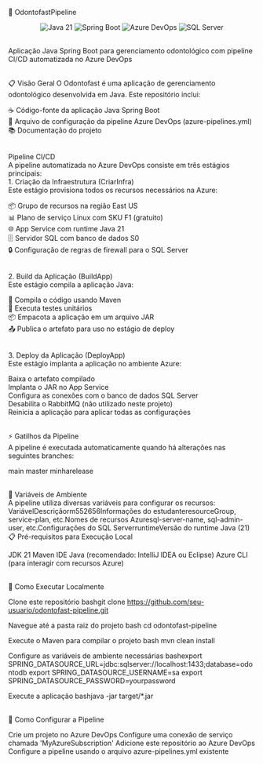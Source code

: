🦷 OdontofastPipeline 
<div align="center">
  <img src="https://img.shields.io/badge/java-21-orange?style=for-the-badge&logo=java" alt="Java 21"/>
  <img src="https://img.shields.io/badge/Spring%20Boot-latest-green?style=for-the-badge&logo=spring-boot" alt="Spring Boot"/>
  <img src="https://img.shields.io/badge/Azure%20DevOps-pipeline-blue?style=for-the-badge&logo=azure-devops" alt="Azure DevOps"/>
  <img src="https://img.shields.io/badge/SQL%20Server-azure-blue?style=for-the-badge&logo=microsoft-sql-server" alt="SQL Server"/>
</div>
<br>

Aplicação Java Spring Boot para gerenciamento odontológico com pipeline CI/CD automatizada no Azure DevOps

<br>
📋 Visão Geral
O Odontofast é uma aplicação de gerenciamento odontológico desenvolvida em Java. Este repositório inclui:

☕ Código-fonte da aplicação Java Spring Boot<br>
🔄 Arquivo de configuração da pipeline Azure DevOps (azure-pipelines.yml)<br>
📚 Documentação do projeto<br>

<br>
Pipeline CI/CD<br>
A pipeline automatizada no Azure DevOps consiste em três estágios principais:
<br>
1. Criação da Infraestrutura (CriarInfra)<br>
Este estágio provisiona todos os recursos necessários na Azure:

📦 Grupo de recursos na região East US<br>
📊 Plano de serviço Linux com SKU F1 (gratuito)<br>
🌐 App Service com runtime Java 21<br>
🗄️ Servidor SQL com banco de dados S0<br>
🔒 Configuração de regras de firewall para o SQL Server<br>

<br>
2. Build da Aplicação (BuildApp)<br>
Este estágio compila a aplicação Java:

🔨 Compila o código usando Maven<br>
🧪 Executa testes unitários<br>
📦 Empacota a aplicação em um arquivo JAR<br>
📤 Publica o artefato para uso no estágio de deploy<br>

<br>
3. Deploy da Aplicação (DeployApp)<br>
Este estágio implanta a aplicação no ambiente Azure:

Baixa o artefato compilado<br>
Implanta o JAR no App Service<br>
Configura as conexões com o banco de dados SQL Server<br>
Desabilita o RabbitMQ (não utilizado neste projeto)<br>
Reinicia a aplicação para aplicar todas as configurações<br>

<br>
⚡ Gatilhos da Pipeline<br>
A pipeline é executada automaticamente quando há alterações nas seguintes branches:

main
master
minharelease

<br>
🔧 Variáveis de Ambiente<br>
A pipeline utiliza diversas variáveis para configurar os recursos:
VariávelDescriçãorm552656Informações do estudanteresourceGroup, service-plan, etc.Nomes de recursos Azuresql-server-name, sql-admin-user, etc.Configurações do SQL ServerruntimeVersão do runtime Java (21)
<br>
📋 Pré-requisitos para Execução Local

JDK 21
Maven
IDE Java (recomendado: IntelliJ IDEA ou Eclipse)
Azure CLI (para interagir com recursos Azure)

<br>
🚀 Como Executar Localmente

Clone este repositório
bashgit clone https://github.com/seu-usuario/odontofast-pipeline.git

Navegue até a pasta raiz do projeto
bash
cd odontofast-pipeline

Execute o Maven para compilar o projeto
bash
mvn clean install

Configure as variáveis de ambiente necessárias
bashexport SPRING_DATASOURCE_URL=jdbc:sqlserver://localhost:1433;database=odontodb
export SPRING_DATASOURCE_USERNAME=sa
export SPRING_DATASOURCE_PASSWORD=yourpassword

Execute a aplicação
bashjava -jar target/*.jar


<br>
🔄 Como Configurar a Pipeline

Crie um projeto no Azure DevOps
Configure uma conexão de serviço chamada 'MyAzureSubscription'
Adicione este repositório ao Azure DevOps
Configure a pipeline usando o arquivo azure-pipelines.yml existente

<br>
